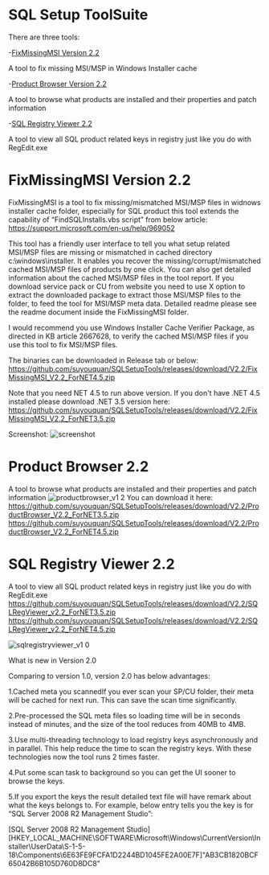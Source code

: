 # SQL Setup ToolSuite
There are three tools:


-[FixMissingMSI Version 2.2](#fixmissingmsi-version-22)

A tool to fix missing MSI/MSP in Windows Installer cache



-[Product Browser Version 2.2](#product-browser-22)

A tool to browse what products are installed and their properties and patch information



-[SQL Registry Viewer 2.2](#sql-registry-viewer-22)

A tool to view all SQL product related keys in registry just like you do with RegEdit.exe



# FixMissingMSI Version 2.2

FixMissingMSI is a tool to fix missing/mismatched MSI/MSP files in widnows installer cache folder, especially for SQL product this tool extends the capability of “FindSQLInstalls.vbs script” from below article:
https://support.microsoft.com/en-us/help/969052

This tool has a friendly user interface to tell you what setup related MSI/MSP files are missing or mismatched in cached directory c:\windows\installer. It enables you recover the missing/corrupt/mismatched cached MSI/MSP files of products by one click. You can also get detailed information about the cached MSI/MSP files in the tool report. If you download service pack or CU from website you need to use X option to extract the downloaded package to extract those MSI/MSP files to the folder, to feed the tool for MSI/MSP meta data. Detailed readme please see the readme document inside the FixMissingMSI folder.

I would recommend you  use Windows Installer Cache Verifier Package, as directed in KB article 2667628, to verify the cached  MSI/MSP files if you use this tool to fix MSI/MSP files.

The binaries can be downloaded in Release tab or below:
https://github.com/suyouquan/SQLSetupTools/releases/download/V2.2/FixMissingMSI_V2.2_ForNET4.5.zip

Note that you need NET 4.5 to run above version.
If you don't have .NET 4.5 installed please download .NET 3.5 version here:
https://github.com/suyouquan/SQLSetupTools/releases/download/V2.2/FixMissingMSI_V2.2_ForNET3.5.zip

Screenshot:
![screenshot](https://user-images.githubusercontent.com/35096859/35314819-939ae972-0103-11e8-8e32-f0f9bcc7475e.png)


# Product Browser 2.2
A tool to browse what products are installed and their properties and patch information
![productbrowser_v1 2](https://user-images.githubusercontent.com/35096859/35320665-8edb720a-011f-11e8-9417-1dd2f568fabe.png)
You can download it here:
https://github.com/suyouquan/SQLSetupTools/releases/download/V2.2/ProductBrowser_V2.2_ForNET3.5.zip
https://github.com/suyouquan/SQLSetupTools/releases/download/V2.2/ProductBrowser_V2.2_ForNET4.5.zip


# SQL Registry Viewer 2.2
A tool to view all SQL product related keys in registry just like you do with RegEdit.exe
https://github.com/suyouquan/SQLSetupTools/releases/download/V2.2/SQLRegViewer_v2.2_ForNET3.5.zip
https://github.com/suyouquan/SQLSetupTools/releases/download/V2.2/SQLRegViewer_v2.2_ForNET4.5.zip

![sqlregistryviewer_v1 0](https://user-images.githubusercontent.com/35096859/35322758-61b34efe-0126-11e8-980e-611a7cb4b1c9.png)


What is new in Version 2.0

Comparing to version 1.0, version 2.0 has below advantages:

1.Cached meta you scannedIf you ever scan your SP/CU folder, their meta will be cached for next run. This can save the scan time significantly. 

2.Pre-processed the SQL meta files so loading time will be in seconds instead of minutes, and the size of the tool reduces from 40MB to 4MB.

3.Use multi-threading technology to load registry keys asynchronously and in parallel. This help reduce the time to scan the registry keys. With these technologies now the tool runs 2 times faster.

4.Put some scan task to background so you can get the UI sooner to browse the keys.

5.If you export the keys the result detailed text file will have remark about what the keys belongs to. For example, below entry tells you the key is for “SQL Server 2008 R2 Management Studio”:

[SQL Server 2008 R2 Management Studio]
[HKEY_LOCAL_MACHINE\SOFTWARE\Microsoft\Windows\CurrentVersion\Installer\UserData\S-1-5-18\Components\6E63FE9FCFA1D2244BD1045FE2A00E7F]"AB3CB1820BCF65042B6B105D760D8DC8"  

